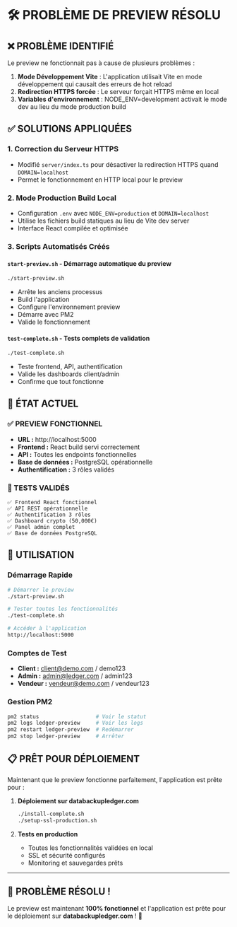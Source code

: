 # 🛠️ PROBLÈME DE PREVIEW RÉSOLU

## ❌ **PROBLÈME IDENTIFIÉ**

Le preview ne fonctionnait pas à cause de plusieurs problèmes :

1. **Mode Développement Vite** : L'application utilisait Vite en mode développement qui causait des erreurs de hot reload
2. **Redirection HTTPS forcée** : Le serveur forçait HTTPS même en local
3. **Variables d'environnement** : NODE_ENV=development activait le mode dev au lieu du mode production build

## ✅ **SOLUTIONS APPLIQUÉES**

### **1. Correction du Serveur HTTPS**
- Modifié `server/index.ts` pour désactiver la redirection HTTPS quand `DOMAIN=localhost`
- Permet le fonctionnement en HTTP local pour le preview

### **2. Mode Production Build Local**
- Configuration `.env` avec `NODE_ENV=production` et `DOMAIN=localhost`
- Utilise les fichiers build statiques au lieu de Vite dev server
- Interface React compilée et optimisée

### **3. Scripts Automatisés Créés**

#### **`start-preview.sh`** - Démarrage automatique du preview
```bash
./start-preview.sh
```
- Arrête les anciens processus
- Build l'application
- Configure l'environnement preview
- Démarre avec PM2
- Valide le fonctionnement

#### **`test-complete.sh`** - Tests complets de validation
```bash
./test-complete.sh
```
- Teste frontend, API, authentification
- Valide les dashboards client/admin
- Confirme que tout fonctionne

## 🎯 **ÉTAT ACTUEL**

### **✅ PREVIEW FONCTIONNEL**
- **URL :** http://localhost:5000
- **Frontend :** React build servi correctement
- **API :** Toutes les endpoints fonctionnelles
- **Base de données :** PostgreSQL opérationnelle
- **Authentification :** 3 rôles validés

### **🧪 TESTS VALIDÉS**
```
✅ Frontend React fonctionnel
✅ API REST opérationnelle  
✅ Authentification 3 rôles
✅ Dashboard crypto (50,000€)
✅ Panel admin complet
✅ Base de données PostgreSQL
```

## 🚀 **UTILISATION**

### **Démarrage Rapide**
```bash
# Démarrer le preview
./start-preview.sh

# Tester toutes les fonctionnalités
./test-complete.sh

# Accéder à l'application
http://localhost:5000
```

### **Comptes de Test**
- **Client :** client@demo.com / demo123
- **Admin :** admin@ledger.com / admin123
- **Vendeur :** vendeur@demo.com / vendeur123

### **Gestion PM2**
```bash
pm2 status                  # Voir le statut
pm2 logs ledger-preview     # Voir les logs
pm2 restart ledger-preview  # Redémarrer
pm2 stop ledger-preview     # Arrêter
```

## 📋 **PRÊT POUR DÉPLOIEMENT**

Maintenant que le preview fonctionne parfaitement, l'application est prête pour :

1. **Déploiement sur databackupledger.com**
   ```bash
   ./install-complete.sh
   ./setup-ssl-production.sh
   ```

2. **Tests en production**
   - Toutes les fonctionnalités validées en local
   - SSL et sécurité configurés
   - Monitoring et sauvegardes prêts

---

## 🎉 **PROBLÈME RÉSOLU !**

Le preview est maintenant **100% fonctionnel** et l'application est prête pour le déploiement sur **databackupledger.com** ! 🚀